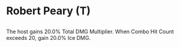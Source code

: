# Robert Peary (T)

## 

The host gains 20.0% Total DMG Multiplier. When Combo Hit Count exceeds 20, gain 20.0% Ice DMG.